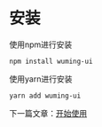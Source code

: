 # 安装

使用npm进行安装

```
npm install wuming-ui
```

使用yarn进行安装

```
yarn add wuming-ui
```

下一篇文章：[开始使用](#/doc/get-started)
